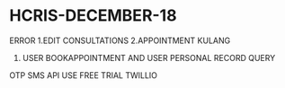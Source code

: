 # HCRIS-DECEMBER-18

ERROR 
1.EDIT CONSULTATIONS 
2.APPOINTMENT
KULANG 

1. USER BOOKAPPOINTMENT AND USER PERSONAL RECORD QUERY

OTP SMS API USE FREE TRIAL TWILLIO 
